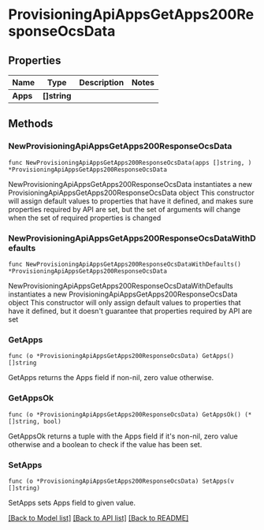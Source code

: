 # ProvisioningApiAppsGetApps200ResponseOcsData

## Properties

Name | Type | Description | Notes
------------ | ------------- | ------------- | -------------
**Apps** | **[]string** |  | 

## Methods

### NewProvisioningApiAppsGetApps200ResponseOcsData

`func NewProvisioningApiAppsGetApps200ResponseOcsData(apps []string, ) *ProvisioningApiAppsGetApps200ResponseOcsData`

NewProvisioningApiAppsGetApps200ResponseOcsData instantiates a new ProvisioningApiAppsGetApps200ResponseOcsData object
This constructor will assign default values to properties that have it defined,
and makes sure properties required by API are set, but the set of arguments
will change when the set of required properties is changed

### NewProvisioningApiAppsGetApps200ResponseOcsDataWithDefaults

`func NewProvisioningApiAppsGetApps200ResponseOcsDataWithDefaults() *ProvisioningApiAppsGetApps200ResponseOcsData`

NewProvisioningApiAppsGetApps200ResponseOcsDataWithDefaults instantiates a new ProvisioningApiAppsGetApps200ResponseOcsData object
This constructor will only assign default values to properties that have it defined,
but it doesn't guarantee that properties required by API are set

### GetApps

`func (o *ProvisioningApiAppsGetApps200ResponseOcsData) GetApps() []string`

GetApps returns the Apps field if non-nil, zero value otherwise.

### GetAppsOk

`func (o *ProvisioningApiAppsGetApps200ResponseOcsData) GetAppsOk() (*[]string, bool)`

GetAppsOk returns a tuple with the Apps field if it's non-nil, zero value otherwise
and a boolean to check if the value has been set.

### SetApps

`func (o *ProvisioningApiAppsGetApps200ResponseOcsData) SetApps(v []string)`

SetApps sets Apps field to given value.



[[Back to Model list]](../README.md#documentation-for-models) [[Back to API list]](../README.md#documentation-for-api-endpoints) [[Back to README]](../README.md)


